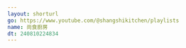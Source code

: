 ```yaml
---
layout: shorturl
go: https://www.youtube.com/@shangshikitchen/playlists
name: 尚食廚房
dt: 240810224834
---
```

